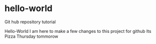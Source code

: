 # hello-world
Git hub repository tutorial

Hello-World I am here to make a few changes to this project for github
Its Pizza Thursday tommorow
